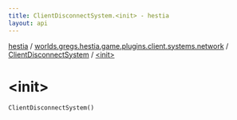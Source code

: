 ```yaml
---
title: ClientDisconnectSystem.<init> - hestia
layout: api
---
```


<div class='api-docs-breadcrumbs'><a href="../../index.html">hestia</a> / <a href="../index.html">worlds.gregs.hestia.game.plugins.client.systems.network</a> / <a href="index.html">ClientDisconnectSystem</a> / <a href="./-init-.html">&lt;init&gt;</a></div>

# &lt;init&gt;

<div class="signature"><code><span class="identifier">ClientDisconnectSystem</span><span class="symbol">(</span><span class="symbol">)</span></code></div>
